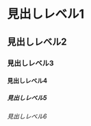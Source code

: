 # 見出しレベル1 #

## 見出しレベル2 ##

### 見出しレベル3 ###

#### 見出しレベル4 ####

##### 見出しレベル5 #####

###### 見出しレベル6 ######
